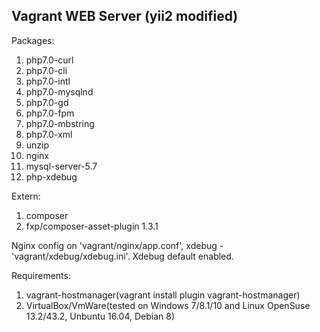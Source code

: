 <h2>Vagrant WEB Server (yii2 modified)</h2>
Packages:
<ol>
    <li>php7.0-curl</li>
    <li>php7.0-cli</li>
    <li>php7.0-intl</li>
    <li>php7.0-mysqlnd</li> 
    <li>php7.0-gd</li>
    <li>php7.0-fpm</li> 
    <li>php7.0-mbstring</li> 
    <li>php7.0-xml</li> 
    <li>unzip</li> 
    <li>nginx</li> 
    <li>mysql-server-5.7</li>
    <li>php-xdebug</li>
</ol>
Extern:
<ol>
    <li>composer</li>
    <li>fxp/composer-asset-plugin 1.3.1</li>
</ol>
Nginx config on 'vagrant/nginx/app.conf', xdebug - 'vagrant/xdebug/xdebug.ini'.
Xdebug default enabled.

Requirements:
<ol>
    <li>vagrant-hostmanager(vagrant install plugin vagrant-hostmanager)
    <li>VirtualBox/VmWare(tested on Windows 7/8.1/10 and Linux OpenSuse 13.2/43.2, Unbuntu 16.04, Debian 8)
</ol>